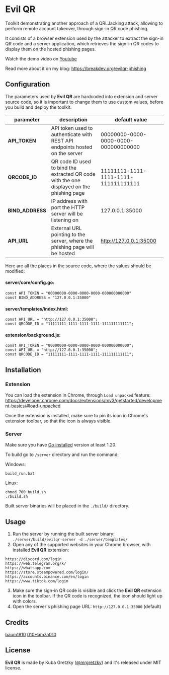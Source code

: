 # Evil QR

Toolkit demonstrating another approach of a QRLJacking attack, allowing to perform remote account takeover, through sign-in QR code phishing.

It consists of a browser extension used by the attacker to extract the sign-in QR code and a server application, which retrieves the sign-in QR codes to display them on the hosted phishing pages.

Watch the demo video on [Youtube](https://www.youtube.com/watch?v=8pfodWzqMcU)

Read more about it on my blog: https://breakdev.org/evilqr-phishing

## Configuration

The parameters used by **Evil QR** are hardcoded into extension and server source code, so it is important to change them to use custom values, before you build and deploy the toolkit.

| parameter | description | default value |
|-|-|-|
| **API_TOKEN** | API token used to authenticate with REST API endpoints hosted on the server | 00000000-0000-0000-0000-000000000000 |
| **QRCODE_ID** | QR code ID used to bind the extracted QR code with the one displayed on the phishing page | 11111111-1111-1111-1111-111111111111 |
| **BIND_ADDRESS** | IP address with port the HTTP server will be listening on | 127.0.0.1:35000 |
| **API_URL** | External URL pointing to the server, where the phishing page will be hosted | http://127.0.0.1:35000 |

Here are all the places in the source code, where the values should be modified:

#### server/core/config.go:
```
const API_TOKEN = "00000000-0000-0000-0000-000000000000"
const BIND_ADDRESS = "127.0.0.1:35000"
```

#### server/templates/index.html:
```
const API_URL = "http://127.0.0.1:35000";
const QRCODE_ID = "11111111-1111-1111-1111-111111111111";
```

#### extension/background.js:
```
const API_TOKEN = "00000000-0000-0000-0000-000000000000";
const API_URL = "http://127.0.0.1:35000";
const QRCODE_ID = "11111111-1111-1111-1111-111111111111";
```

## Installation

### Extension

You can load the extension in Chrome, through `Load unpacked` feature:
https://developer.chrome.com/docs/extensions/mv3/getstarted/development-basics/#load-unpacked

Once the extension is installed, make sure to pin its icon in Chrome's extension toolbar, so that the icon is always visible.

### Server

Make sure you have [Go installed](https://go.dev/doc/install) version at least 1.20.

To build go to `/server` directory and run the command:

Windows:
```
build_run.bat
```

Linux:
```
chmod 700 build.sh
./build.sh
```

Built server binaries will be placed in the `./build/` directory.

## Usage

1. Run the server by running the built server binary: `./server/build/evilqr-server -d ./server/templates/`
2. Open any of the supported websites in your Chrome browser, with installed **Evil QR** extension:
```
https://discord.com/login
https://web.telegram.org/k/
https://whatsapp.com
https://store.steampowered.com/login/
https://accounts.binance.com/en/login
https://www.tiktok.com/login
```
3. Make sure the sign-in QR code is visible and click the **Evil QR** extension icon in the toolbar. If the QR code is recognized, the icon should light up with colors.
4. Open the server's phishing page URL: `http://127.0.0.1:35000` (default)
## Credits
[baum1810](https://github.com/baum1810)
[010Hamza010](https://github.com/010Hamza010)

## License

**Evil QR** is made by Kuba Gretzky ([@mrgretzky](https://twitter.com/mrgretzky)) and it's released under MIT license.
